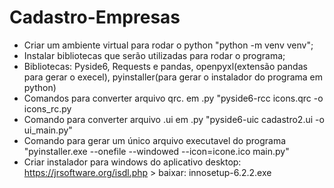 # Cadastro-Empresas
- Criar um ambiente virtual para rodar o python "python -m venv venv";
- Instalar bibliotecas que serão utilizadas para rodar o programa;
- Bibliotecas: Pyside6, Requests e pandas, openpyxl(extensão pandas para gerar o execel), pyinstaller(para gerar o instalador do programa em python)
- Comandos para converter arquivo qrc. em .py "pyside6-rcc icons.qrc -o icons_rc.py
- Comando para converter arquivo .ui em .py "pyside6-uic cadastro2.ui -o ui_main.py"
- Comando para gerar um único arquivo executavel do programa "pyinstaller.exe --onefile --windowed --icon=icone.ico main.py"
- Criar instalador para windows do aplicativo desktop: https://jrsoftware.org/isdl.php > baixar: innosetup-6.2.2.exe
